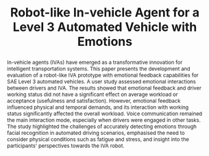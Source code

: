 ---
layout: publication
sitemap: false
title: "Robot-like In-vehicle Agent for a Level 3 Automated Vehicle with Emotions"
authors: Zeng, X., Alam, M. S., Bazilinskyy, P.
pdf: zeng_emotion
image: Zeng_emotion.png
display: 
year: 2025
doi:
code: https://github.com/esse009/emotion-face
suppmat: https://www.dropbox.com/scl/fo/962bbgpgdjerz7mpa0ik4/AFk-31Schu0wxc1kYgtgUfE?rlkey=h6h9hee11r90uc03xozvly8pk&st=0ju24wjq
abstract: "In-vehicle agents (IVAs) have emerged as a transformative innovation for intelligent transportation systems. This paper presents the development and evaluation of a robot-like IVA prototype with emotional feedback capabilities for SAE Level 3 automated vehicles. A user study assessed emotional interactions between drivers and IVA. The results showed that emotional feedback and driver working status did not have a significant effect on average workload or acceptance (usefulness and satisfaction). However, emotional feedback influenced physical and temporal demands, and its interaction with working status significantly affected the overall workload. Voice communication remained the main interaction mode, especially when drivers were engaged in other tasks. The study highlighted the challenges of accurately detecting emotions through facial recognition in automated driving scenarios, emphasised the need to consider physical conditions such as fatigue and stress, and insight into the participants' perspectives towards the IVA robot."
---